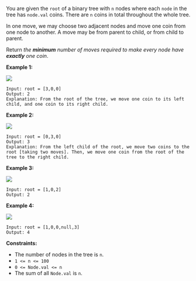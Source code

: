 You are given the `root` of a binary tree with `n` nodes where each `node` in
the tree has `node.val` coins. There are `n` coins in total throughout the
whole tree.

In one move, we may choose two adjacent nodes and move one coin from one node
to another. A move may be from parent to child, or from child to parent.

Return _the **minimum** number of moves required to make every node have
**exactly** one coin_.



**Example 1:**

![](https://assets.leetcode.com/uploads/2019/01/18/tree1.png)

    
    
    Input: root = [3,0,0]
    Output: 2
    Explanation: From the root of the tree, we move one coin to its left child, and one coin to its right child.
    

**Example 2:**

![](https://assets.leetcode.com/uploads/2019/01/18/tree2.png)

    
    
    Input: root = [0,3,0]
    Output: 3
    Explanation: From the left child of the root, we move two coins to the root [taking two moves]. Then, we move one coin from the root of the tree to the right child.
    

**Example 3:**

![](https://assets.leetcode.com/uploads/2019/01/18/tree3.png)

    
    
    Input: root = [1,0,2]
    Output: 2
    

**Example 4:**

![](https://assets.leetcode.com/uploads/2019/01/18/tree4.png)

    
    
    Input: root = [1,0,0,null,3]
    Output: 4
    



**Constraints:**

  * The number of nodes in the tree is `n`.
  * `1 <= n <= 100`
  * `0 <= Node.val <= n`
  * The sum of all `Node.val` is `n`.

